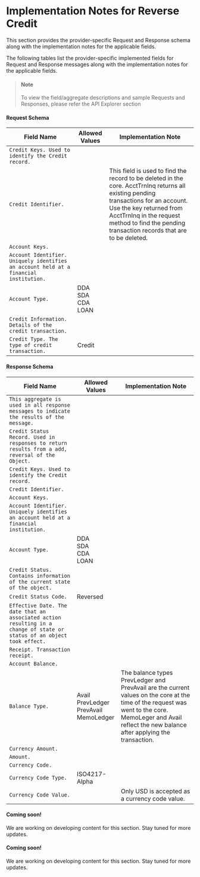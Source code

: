 # Implementation Notes for Reverse Credit
This section provides the provider-specific Request and Response schema along with the implementation notes for the applicable fields.
<!-- 
type: tab 
titles: Premier, Signature, Cleartouch, 
-->


The following tables list the provider-specific implemented fields for Request and Response messages along with the implementation notes for the applicable fields. 


<!-- theme: info -->
> #### Note
> 
> To view the field/aggregate descriptions and sample Requests and Responses, please refer the API Explorer section


#### Request Schema
|Field Name|Allowed Values|Implementation Note|
|----|----|----|
|`Credit Keys. Used to identify the Credit record.`|||
|`Credit Identifier.`||This field is used to find the record to be deleted in the core. AcctTrnInq returns all existing pending transactions for an account.<br>Use the key returned from AcctTrnInq in the request method to find the pending transaction records that are to be deleted.|
|`Account Keys.`|||
|`Account Identifier.  Uniquely identifies an account held at a financial institution. `|||
|`Account Type.`|DDA<br>SDA<br>CDA<br>LOAN||
|`Credit Information. Details of the credit transaction. `|||
|`Credit Type. The type of credit transaction.`|Credit||
#### Response Schema
|Field Name|Allowed Values|Implementation Note|
|----|----|----|
|`This aggregate is used in all response messages to indicate the results of the message.`|||
|`Credit Status Record. Used in responses to return results from a add, reversal of the Object.`|||
|`Credit Keys. Used to identify the Credit record.`|||
|`Credit Identifier.`|||
|`Account Keys.`|||
|`Account Identifier.  Uniquely identifies an account held at a financial institution. `|||
|`Account Type.`|DDA<br>SDA<br>CDA<br>LOAN<br>||
|`Credit Status. Contains information of the current state of the object.`|||
|`Credit Status Code.`|Reversed||
|`Effective Date. The date that an associated action resulting in a change of state or status of an object took effect.`|||
|`Receipt. Transaction receipt.`|||
|`Account Balance. `|||
|`Balance Type.`|Avail<br>PrevLedger<br>PrevAvail<br>MemoLedger <br>|The balance types PrevLedger and PrevAvail are the current values on the core at the time of the request was went to the core.<br>MemoLeger and Avail reflect the new balance after applying the transaction.|
|`Currency Amount.`|||
|`Amount.`|||
|`Currency Code.`|||
|`Currency Code Type.`|ISO4217-Alpha||
|`Currency Code Value.`||Only USD is accepted as a currency code value.|
<!-- type: tab -->


#### Coming soon!
We are working on developing content for this section. Stay tuned for more updates. 


<!-- type: tab -->


#### Coming soon!
We are working on developing content for this section. Stay tuned for more updates. 


<!-- type: tab-end -->
